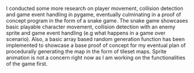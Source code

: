 I conducted some more research on player movement, collision detection and game event handling in pygame, eventually culminating in a proof of concept program in the form of a snake game.
The snake game showcases basic playable character movement, collision detection with an enemy sprite and game event handling (e.g what happens in a game over scenario). Also, a basic array based random generation function has been implemented to showcase a base proof of concept for my eventual plan of procedurally generating the map in the form of tileset maps.
Sprite animation is not a concern right now as I am working on the functionalities of the game first.
